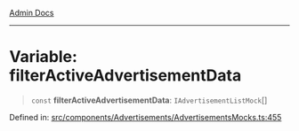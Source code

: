 [Admin Docs](/)

***

# Variable: filterActiveAdvertisementData

> `const` **filterActiveAdvertisementData**: `IAdvertisementListMock`[]

Defined in: [src/components/Advertisements/AdvertisementsMocks.ts:455](https://github.com/PalisadoesFoundation/talawa-admin/blob/main/src/components/Advertisements/AdvertisementsMocks.ts#L455)
